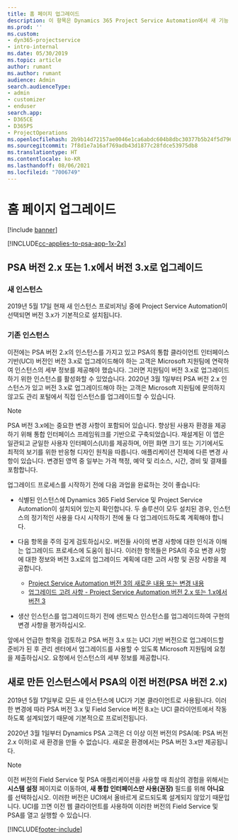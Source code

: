 ```yaml
---
title: 홈 페이지 업그레이드
description: 이 항목은 Dynamics 365 Project Service Automation에서 새 기능 및 변경된 기능에 대한 중요한 정보와 최신 버전으로 업그레이드하는 프로세스를 확인할 수 있는 위치를 보여줍니다.
ms.prod: ''
ms.custom:
- dyn365-projectservice
- intro-internal
ms.date: 05/30/2019
ms.topic: article
author: rumant
ms.author: rumant
audience: Admin
search.audienceType:
- admin
- customizer
- enduser
search.app:
- D365CE
- D365PS
- ProjectOperations
ms.openlocfilehash: 2b9b14d72157ae0046e1ca6abdc604b8dbc30377b5b24f5d79617a7201b1bf10
ms.sourcegitcommit: 7f8d1e7a16af769adb43d1877c28fdce53975db8
ms.translationtype: HT
ms.contentlocale: ko-KR
ms.lasthandoff: 08/06/2021
ms.locfileid: "7006749"
---
```

# <a name="upgrade-home-page"></a>홈 페이지 업그레이드

[!include [banner](../includes/psa-now-project-operations.md)]

[!INCLUDE[cc-applies-to-psa-app-1x-2x](../includes/cc-applies-to-psa-app-1x-2x.md)]

## <a name="upgrade-from-psa-version-2x-or-1x-to-version-3x"></a>PSA 버전 2.x 또는 1.x에서 버전 3.x로 업그레이드

### <a name="new-instances"></a>새 인스턴스

2019년 5월 17일 현재 새 인스턴스 프로비저닝 중에 Project Service Automation이 선택되면 버전 3.x가 기본적으로 설치됩니다.

### <a name="existing-instances"></a>기존 인스턴스

이전에는 PSA 버전 2.x의 인스턴스를 가지고 있고 PSA의 통합 클라이언트 인터페이스 기반(UCI) 버전인 버전 3.x로 업그레이드해야 하는 고객은 Microsoft 지원팀에 연락하여 인스턴스의 세부 정보를 제공해야 했습니다. 그러면 지원팀이 버전 3.x로 업그레이드하기 위한 인스턴스를 활성화할 수 있었습니다. 2020년 3월 1일부터 PSA 버전 2.x 인스턴스가 있고 버전 3.x로 업그레이드해야 하는 고객은 Microsoft 지원팀에 문의하지 않고도 관리 포털에서 직접 인스턴스를 업그레이드할 수 있습니다.  

> [!NOTE]
> PSA 버전 3.x에는 중요한 변경 사항이 포함되어 있습니다. 향상된 사용자 환경을 제공하기 위해 통합 인터페이스 프레임워크를 기반으로 구축되었습니다. 재설계된 이 앱은 일관되고 균일한 사용자 인터페이스(UI)를 제공하며, 어떤 화면 크기 또는 기기에서도 최적의 보기를 위한 반응형 디자인 원칙을 따릅니다. 애플리케이션 전체에 다른 변경 사항이 있습니다. 변경된 영역 중 일부는 가격 책정, 예약 및 리소스, 시간, 경비 및 결재를 포함합니다.

업그레이드 프로세스를 시작하기 전에 다음 과업을 완료하는 것이 좋습니다:

- 식별된 인스턴스에 Dynamics 365 Field Service 및 Project Service Automation이 설치되어 있는지 확인합니다. 두 솔루션이 모두 설치된 경우, 인스턴스의 정기적인 사용을 다시 시작하기 전에 둘 다 업그레이드하도록 계획해야 합니다.
- 다음 항목을 주의 깊게 검토하십시오. 버전들 사이의 변경 사항에 대한 인식과 이해는 업그레이드 프로세스에 도움이 됩니다. 이러한 항목들은 PSA의 주요 변경 사항에 대한 정보와 버전 3.x로의 업그레이드 계획에 대한 고려 사항 및 권장 사항을 제공합니다.

    - [Project Service Automation 버전 3의 새로운 내용 또는 변경 내용](whats-new-changed-v3.md)
    - [업그레이드 고려 사항 - Project Service Automation 버전 2.x 또는 1.x에서 버전 3](upgrade-v3.md)

- 생산 인스턴스를 업그레이드하기 전에 샌드박스 인스턴스를 업그레이드하여 구현의 변경 사항을 평가하십시오.

앞에서 언급한 항목을 검토하고 PSA 버전 3.x 또는 UCI 기반 버전으로 업그레이드할 준비가 된 후 관리 센터에서 업그레이드를 사용할 수 있도록 Microsoft 지원팀에 요청을 제출하십시오. 요청에서 인스턴스의 세부 정보를 제공합니다.

## <a name="older-versions-of-psa-psa-version-2x-in-a-newly-created-instance"></a>새로 만든 인스턴스에서 PSA의 이전 버전(PSA 버전 2.x)

2019년 5월 17일부로 모든 새 인스턴스에 UCI가 기본 클라이언트로 사용됩니다. 이러한 변경에 따라 PSA 버전 3.x 및 Field Service 버전 8.x는 UCI 클라이언트에서 작동하도록 설계되었기 때문에 기본적으로 프로비전됩니다.

2020년 3월 1일부터 Dynamics PSA 고객은 더 이상 이전 버전의 PSA(예: PSA 버전 2.x 이하)로 새 환경을 만들 수 없습니다. 새로운 환경에서는 PSA 버전 3.x만 제공됩니다.

> [!NOTE]
> 이전 버전의 Field Service 및 PSA 애플리케이션을 사용할 때 최상의 경험을 위해서는 **시스템 설정** 페이지로 이동하여, **새 통합 인터페이스만 사용(권장)** 필드를 위해 **아니요** 를 선택하십시오. 이러한 버전은 UCI에서 올바르게 로드되도록 설계되지 않았기 때문입니다. UCI를 끄면 이전 웹 클라이언트를 사용하여 이러한 버전의 Field Service 및 PSA를 열고 실행할 수 있습니다. 


[!INCLUDE[footer-include](../includes/footer-banner.md)]